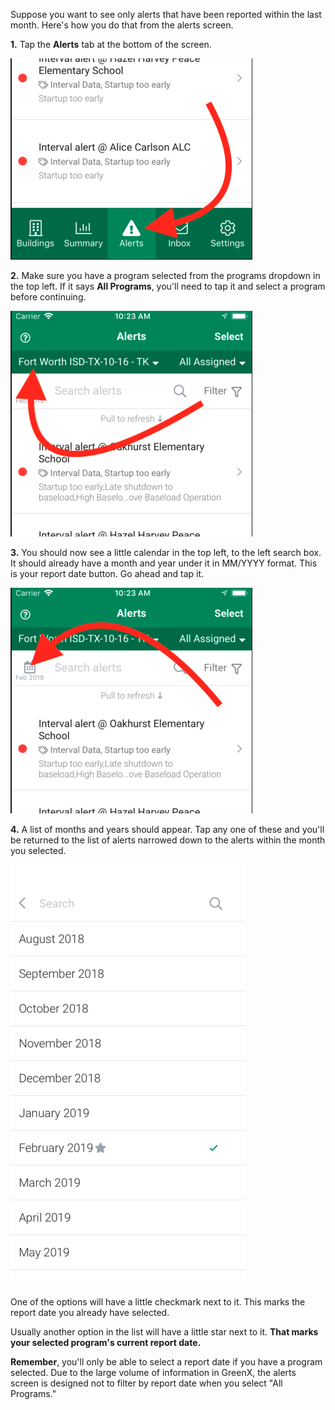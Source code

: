Suppose you want to see only alerts that have been reported within the last month. Here's how you do that from the alerts screen.

**1\.** Tap the **Alerts** tab at the bottom of the screen.

![Alerts Tab](https://raw.githubusercontent.com/migsc/assets/master/images/alerts-screen-point-alerts-tab.png)

**2\.** Make sure you have a program selected from the programs dropdown in the top left. If it says **All Programs**, you'll need to tap it and select a program before continuing.

![Programs Dropdown](https://raw.githubusercontent.com/migsc/assets/master/images/alerts-screen-point-programs-dropdown.png)

**3\.** You should now see a little calendar in the top left, to the left search box. It should already have a month and year under it in MM/YYYY format. This is your report date button. Go ahead and tap it.

![Report Date Button](https://raw.githubusercontent.com/migsc/assets/master/images/alerts-screen-point-report-date-button.png)

**4\.** A list of months and years should appear. Tap any one of these and you'll be returned to the list of alerts narrowed down to the alerts within the month you selected.

![Report Date Picker](https://raw.githubusercontent.com/migsc/assets/master/images/alerts-screen-report-date-picker.png)

One of the options will have a little checkmark next to it. This marks the report date you already have selected.

Usually another option in the list will have a little star next to it. **That marks your selected program's current report date.**

**Remember**, you'll only be able to select a report date if you have a program selected. Due to the large volume of information in GreenX, the alerts screen is designed not to filter by report date when you select "All Programs."